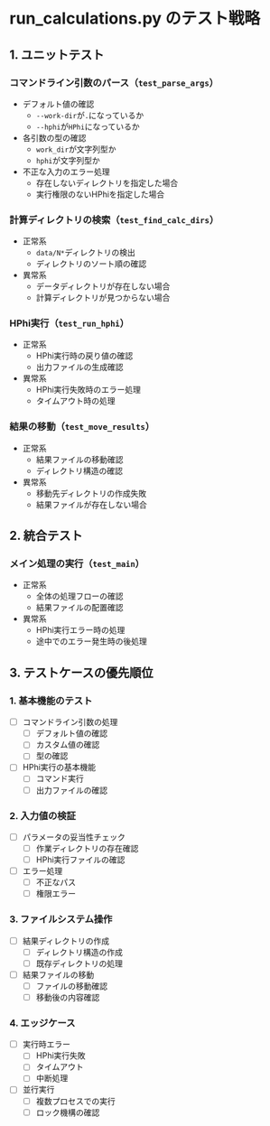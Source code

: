 # run_calculations.py のテスト戦略

## 1. ユニットテスト

### コマンドライン引数のパース（`test_parse_args`）
- デフォルト値の確認
  - `--work-dir`が`.`になっているか
  - `--hphi`が`HPhi`になっているか
- 各引数の型の確認
  - `work_dir`が文字列型か
  - `hphi`が文字列型か
- 不正な入力のエラー処理
  - 存在しないディレクトリを指定した場合
  - 実行権限のないHPhiを指定した場合

### 計算ディレクトリの検索（`test_find_calc_dirs`）
- 正常系
  - `data/N*`ディレクトリの検出
  - ディレクトリのソート順の確認
- 異常系
  - データディレクトリが存在しない場合
  - 計算ディレクトリが見つからない場合

### HPhi実行（`test_run_hphi`）
- 正常系
  - HPhi実行時の戻り値の確認
  - 出力ファイルの生成確認
- 異常系
  - HPhi実行失敗時のエラー処理
  - タイムアウト時の処理

### 結果の移動（`test_move_results`）
- 正常系
  - 結果ファイルの移動確認
  - ディレクトリ構造の確認
- 異常系
  - 移動先ディレクトリの作成失敗
  - 結果ファイルが存在しない場合

## 2. 統合テスト

### メイン処理の実行（`test_main`）
- 正常系
  - 全体の処理フローの確認
  - 結果ファイルの配置確認
- 異常系
  - HPhi実行エラー時の処理
  - 途中でのエラー発生時の後処理

## 3. テストケースの優先順位

### 1. 基本機能のテスト
- [ ] コマンドライン引数の処理
  - [ ] デフォルト値の確認
  - [ ] カスタム値の確認
  - [ ] 型の確認
- [ ] HPhi実行の基本機能
  - [ ] コマンド実行
  - [ ] 出力ファイルの確認

### 2. 入力値の検証
- [ ] パラメータの妥当性チェック
  - [ ] 作業ディレクトリの存在確認
  - [ ] HPhi実行ファイルの確認
- [ ] エラー処理
  - [ ] 不正なパス
  - [ ] 権限エラー

### 3. ファイルシステム操作
- [ ] 結果ディレクトリの作成
  - [ ] ディレクトリ構造の作成
  - [ ] 既存ディレクトリの処理
- [ ] 結果ファイルの移動
  - [ ] ファイルの移動確認
  - [ ] 移動後の内容確認

### 4. エッジケース
- [ ] 実行時エラー
  - [ ] HPhi実行失敗
  - [ ] タイムアウト
  - [ ] 中断処理
- [ ] 並行実行
  - [ ] 複数プロセスでの実行
  - [ ] ロック機構の確認 
